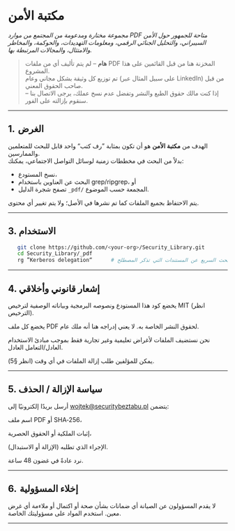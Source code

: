 # مكتبة الأمن

_مجموعة مختارة ومدعومة من المجتمع من موارد PDF متاحة للجمهور حول الأمن السيبراني، والتحليل الجنائي الرقمي، ومعلومات التهديدات، والحوكمة، والمخاطر والامتثال، والمجالات المرتبطة بها._

> **هام** – لم يتم تأليف أي من ملفات PDF المخزنة هنا من قبل القائمين على هذا المشروع.  
> تم توزيع كل وثيقة بشكل مجاني وعام (على سبيل المثال عبر LinkedIn) من قبل صاحب الحقوق المعني.  
> إذا كنت مالك حقوق الطبع والنشر وتفضل عدم نسخ عملك، يرجى الاتصال بنا – سنقوم بإزالته على الفور.

---

## 1.  الغرض
الهدف من **مكتبة الأمن** هو أن تكون بمثابة ”رف كتب“ واحد قابل للبحث للمتعلمين والممارسين.  
بدلاً من البحث في مخططات زمنية لوسائل التواصل الاجتماعي، يمكنك:

* نسخ المستودع،
* البحث عن العناوين باستخدام grep/ripgrep، أو
* تصفح شجرة الدليل `_pdf/` المجمعة حسب الموضوع.

يتم الاحتفاظ بجميع الملفات كما تم نشرها في الأصل؛ ولا يتم تغيير أي محتوى.

---

## 3. الاستخدام

```bash
   git clone https://github.com/<your‑org>/Security_Library.git
   cd Security_Library/_pdf
   rg ”Kerberos delegation“      # البحث السريع عن المستندات التي تذكر المصطلح
```

---

## 4. إشعار قانوني وأخلاقي
يخضع كود هذا المستودع ونصوصه البرمجية وبياناته الوصفية لترخيص MIT (انظر الترخيص).

يخضع كل ملف PDF لحقوق النشر الخاصة به. لا يعني إدراجه هنا أنه ملك عام.

نحن نستضيف الملفات لأغراض تعليمية وغير تجارية فقط بموجب مبادئ الاستخدام العادل/التعامل العادل.

يمكن للمؤلفين طلب إزالة الملفات في أي وقت (انظر §5).

---

## 5.  سياسة الإزالة / الحذف
أرسل بريدًا إلكترونيًا إلى wojtek@securitybeztabu.pl يتضمن:

اسم ملف PDF أو SHA‑256،

إثبات الملكية أو الحقوق الحصرية،

الإجراء الذي تطلبه (الإزالة أو الاستبدال).

نرد عادةً في غضون 48 ساعة.

---

##  6.  إخلاء المسؤولية
لا يقدم المسؤولون عن الصيانة أي ضمانات بشأن صحة أو اكتمال أو ملاءمة أي غرض معين.
استخدم المواد على مسؤوليتك الخاصة.

---

